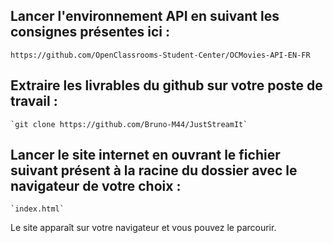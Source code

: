 ## Lancer l'environnement API en suivant les consignes présentes ici :
	https://github.com/OpenClassrooms-Student-Center/OCMovies-API-EN-FR

## Extraire les livrables du github sur votre poste de travail :
	`git clone https://github.com/Bruno-M44/JustStreamIt`

## Lancer le site internet en ouvrant le fichier suivant présent à la racine du dossier avec le navigateur de votre choix :
	`index.html`

Le site apparaît sur votre navigateur et vous pouvez le parcourir.